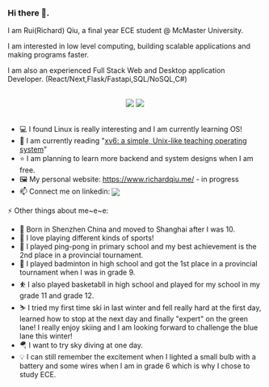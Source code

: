 <div> 
<h3>Hi there 👋.</h3>
 <p>I am Rui(Richard) Qiu, a final year ECE student @ McMaster University. </p>
<p>I am interested in low level computing, building scalable applications and making programs faster. </p>
  <p> I am also an experienced Full Stack Web and Desktop application Developer. (React/Next,Flask/Fastapi,SQL/NoSQL,C#)   </p>
 </p>

  <br/>
</div>


 

<div align="center" >
  <a>
<img src="https://github-readme-stats-nine-sigma-89.vercel.app/api?username=rruiqiu&theme=tokyonight&hide=contribs,issues" />
  </a>
  <a>
<img src="https://github-readme-stats-nine-sigma-89.vercel.app/api/top-langs/?username=rruiqiu&theme=tokyonight&layout=compact&exclude_repo=FreeRTOS&hide=Makefile,Cmake"/> 
  </a>
</div>

<br/>

* 💻 I found Linux is really interesting and I am currently learning OS!
* 📖 I am currently reading "[xv6: a simple, Unix-like teaching operating system](https://pdos.csail.mit.edu/6.828/2021/xv6/book-riscv-rev2.pdf)"
* ⭐ I am planning to learn more backend and system designs when I am free.
* 🖼️ My personal website: https://www.richardqiu.me/ - in progress
* 📫 Connect me on linkedin: <a href="https://www.linkedin.com/in/rruiqiu/">
    <img align="center" src="https://img.shields.io/badge/LinkedIn-Profile-informational?style=social&logo=linkedin&logoColor=blue&label=/in/rui-qiu"/>

</a>


⚡️ Other things about me~e~e:
* 🏡 Born in Shenzhen China and moved to Shanghai after I was 10.
* 🏅 I love playing different kinds of sports!
* 🏓 I played ping-pong in primary school and my best achievement is the 2nd place in a provincial tournament.
* 🏸 I played badminton in high school and got the 1st place in a provincial tournament when I was in grade 9.
* ⛹️‍ I also played basketabll in high school and played for my school in my grade 11 and grade 12.
* ⛷️ I tried my first time ski in last winter and fell really hard at the first day, learned how to stop at the next day and finally "expert" on the green lane! I really enjoy skiing and I am looking forward to challenge the blue lane this winter!
* 🪂 I want to try sky diving at one day.
* 💡 I can still remember the excitement when I lighted a small bulb with a battery and some wires when I am in grade 6 which is why I chose to study ECE.
